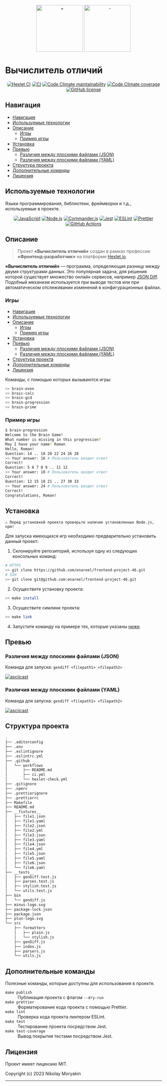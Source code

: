 <p align="center">
  <img alt="+" width="150" src="https://github.com/enareel/frontend-project-46/blob/main/plus-logo.svg">
  <img alt="-" width="150" src="https://github.com/enareel/frontend-project-46/blob/main/minus-logo.svg">
</p>

<h1 align="">Вычислитель отличий</h1>
<p align="center">
  <a href="https://github.com/enareel/frontend-project-46/actions/workflows/hexlet-check.yml"><img alt="Hexlet CI" src="https://img.shields.io/github/actions/workflow/status/enareel/frontend-project-46/hexlet-check.yml?style=for-the-badge&logo=github&label=Hexlet%20CI" style="border-radius: 5px;"></a>
  <a href="https://github.com/enareel/frontend-project-46/actions/workflows/ci.yml"><img alt="CI" src="https://img.shields.io/github/actions/workflow/status/enareel/frontend-project-46/ci.yml?style=for-the-badge&logo=github&label=CI" style="border-radius: 5px;"></a>
  <a href="https://codeclimate.com/github/enareel/frontend-project-46/maintainability"><img alt="Code Climate maintainability" src="https://img.shields.io/codeclimate/maintainability/enareel/frontend-project-46?style=for-the-badge&logo=codeclimate" style="border-radius: 5px;"></a>
   <a href="https://codeclimate.com/github/enareel/frontend-project-46/test_coverage"><img alt="Code Climate coverage" src="https://img.shields.io/codeclimate/coverage/enareel/frontend-project-46?style=for-the-badge&logo=codeclimate
" style="border-radius: 5px;"></a>
  <a href="https://opensource.org/licenses/MIT"><img alt="GitHub license" src="https://img.shields.io/github/license/enareel/frontend-project-lvl1?style=for-the-badge&logo=" style="border-radius: 5px;"></a>
</p>

## Навигация

- [Навигация](#навигация)
- [Используемые технологии](#используемые-технологии)
- [Описание](#описание)
  - [Игры](#игры)
  - [Пример игры](#пример-игры)
- [Установка](#установка)
- [Превью](#превью)
  - [Различия между плоскими файлами (JSON)](#различия-между-плоскими-файлами-json)
  - [Различия между плоскими файлами (YAML)](#различия-между-плоскими-файлами-yaml)
- [Структура проекта](#структура-проекта)
- [Дополнительные команды](#дополнительные-команды)
- [Лицензия](#лицензия)

## Используемые технологии

Языки программирования, библиотеки, фреймворки и т.д., используемые в проекте.

<p align="center">
  <a href="https://github.com/topics/javascript"><img alt="JavaScript" src="https://img.shields.io/badge/JavaScript-323330?style=for-the-badge&logo=javascript&logoColor=F7DF1E" style="border-radius: 5px;"></a>
  <a href="https://github.com/nodejs"><img alt="Node.js" src="https://img.shields.io/badge/Node.js-43853D?style=for-the-badge&logo=node.js&logoColor=white" style="border-radius: 5px;"></a>
  <a href="https://github.com/tj/commander.js"><img alt="Commander.js" src="https://img.shields.io/badge/Commander.js-181818?style=for-the-badge&logo=slashdot&logoColor=white" style="border-radius: 5px;"></a>
  <a href="https://github.com/jestjs/jest"><img alt="Jest" src="https://img.shields.io/badge/Jest-323330?style=for-the-badge&logo=Jest&logoColor=white" style="border-radius: 5px;"></a>
  <a href="https://github.com/eslint/eslint"><img alt="ESLint" src="https://img.shields.io/badge/eslint-3A33D1?style=for-the-badge&logo=eslint&logoColor=white" style="border-radius: 5px;"></a>
  <a href="https://github.com/prettier/prettier"><img alt="Prettier" src="https://img.shields.io/badge/prettier-1A2C34?style=for-the-badge&logo=prettier&logoColor=F7BA3E" style="border-radius: 5px;"></a>
  <a href="https://docs.github.com/ru/actions"><img alt="GitHub Actions" src="https://img.shields.io/badge/GitHub_Actions-2088FF?style=for-the-badge&logo=github-actions&logoColor=white" style="border-radius: 5px;"></a>
</p>

## Описание

> Проект **«Вычислитель отличий»** создан в рамках профессии **«Фронтенд-разработчик»** на платформе [Hexlet.io](https://ru.hexlet.io).

**«Вычислитель отличий»** — программа, определяющая разницу между двумя структурами данных. Это популярная задача, для решения которой существует множество онлайн сервисов, например [JSON Diff](http://www.jsondiff.com/ 'JSON Diff'). Подобный механизм используется при выводе тестов или при автоматическом отслеживании изменений в конфигурационных файлах.

### Игры

- [Навигация](#навигация)
- [Используемые технологии](#используемые-технологии)
- [Описание](#описание)
  - [Игры](#игры)
  - [Пример игры](#пример-игры)
- [Установка](#установка)
- [Превью](#превью)
  - [Различия между плоскими файлами (JSON)](#различия-между-плоскими-файлами-json)
  - [Различия между плоскими файлами (YAML)](#различия-между-плоскими-файлами-yaml)
- [Структура проекта](#структура-проекта)
- [Дополнительные команды](#дополнительные-команды)
- [Лицензия](#лицензия)

Команды, с помощью которых вызываются игры:

```bash
>> brain-even
>> braic-calc
>> brain-gcd
>> brain-progression
>> brain-prime
```

### Пример игры

```bash
$ brain-progression
Welcome to the Brain Game!
What number is missing in this progression?
May I have your name? Roman
Hello, Roman!
Question: 14 .. 18 20 22 24 26 28
>> Your answer: 16 # Пользователь вводит ответ
Correct!
Question: 5 6 7 8 9 .. 11 12
>> Your answer: 10 # Пользователь вводит ответ
Correct!
Question: 12 15 18 21 .. 27 30 33
>> Your answer: 24 # Пользователь вводит ответ
Correct!
Congratulations, Roman!
```

## Установка

```
⚠️ Перед установкой проекта проверьте наличие установленных Node.js, npm!
```

Для запуска имеющихся игр необходимо предварительно установить данный проект:

1. Склонируйте репозиторий, используя одну из следующих консольных команд:

```bash
# HTTPS
>> git clone https://github.com/enareel/frontend-project-46.git
# SSH
>> git clone git@github.com:enareel/frontend-project-46.git
```

2. Осуществите установку проекта:

```bash
>> make install
```

3. Осуществите симлинк проекта:

```bash
>> make link
```

4. Запустите команду на примере тех, которые указаны [ниже](#превью).

## Превью

### Различия между плоскими файлами (JSON)

Команда для запуска: `gendiff <filepath1> <filepath2>`

[![asciicast](https://asciinema.org/a/9LwTIb4T0WSzqHXgOdiKz04wW.svg)](https://asciinema.org/a/9LwTIb4T0WSzqHXgOdiKz04wW)

### Различия между плоскими файлами (YAML)

Команда для запуска: `gendiff <filepath1> <filepath2>`

[![asciicast](https://asciinema.org/a/ETzMLr6CX6qgz2XZv97aCsjKP.svg)](https://asciinema.org/a/ETzMLr6CX6qgz2XZv97aCsjKP)

## Структура проекта

```bash
.
├── .editorconfig
├── .env
├── .eslintignore
├── .eslintrc.yml
├── .github
│   └── workflows
│       ├── README.md
│       ├── ci.yml
│       └── hexlet-check.yml
├── .gitignore
├── .npmrc
├── .prettierignore
├── .prettierrc
├── Makefile
├── README.md
├── __fixtures__
│   ├── file1.json
│   ├── file1.yaml
│   ├── file2.json
│   ├── file2.yml
│   ├── file3.json
│   ├── file3.yaml
│   ├── file4.json
│   ├── file4.yml
│   ├── file5.json
│   ├── file5.yaml
│   ├── file6.json
│   └── file6.yaml
├── __tests__
│   ├── genDiff.test.js
│   ├── parses.test.js
│   ├── stylish.test.js
│   └── utils.test.js
├── bin
│   └── gendiff.js
├── minus-logo.svg
├── package-lock.json
├── package.json
├── plus-logo.svg
└── src
    ├── formatters
    │   ├── plain.js
    │   └── stylish.js
    ├── genDiff.js
    ├── index.js
    ├── parsers.js
    └── utils.js
```

## Дополнительные команды

Полезные команды, которые доступны для использования в проекте.

<dl>
    <dt><code>make publish</code></dt>
    <dd>Публикация проекта с флагом <code>--dry-run</code></dd>
    <dt><code>make prettier</code></dt>
    <dd>Форматирование кода проекта с помощью Prettier.</dd>
    <dt><code>make lint</code></dt>
    <dd>Проверка кода проекта линтером ESLint.</dd>
    <dt><code>make test</code></dt>
    <dd>Тестирование проекта посредством Jest.</dd>
    <dt><code>make test-coverage</code></dt>
    <dd>Вывод покрытия тестами посредством Jest.</dd>
</dl>

## Лицензия

Проект имеет лицензию MIT.

Copyright (c) 2023 Nikolay Moryakin

---
